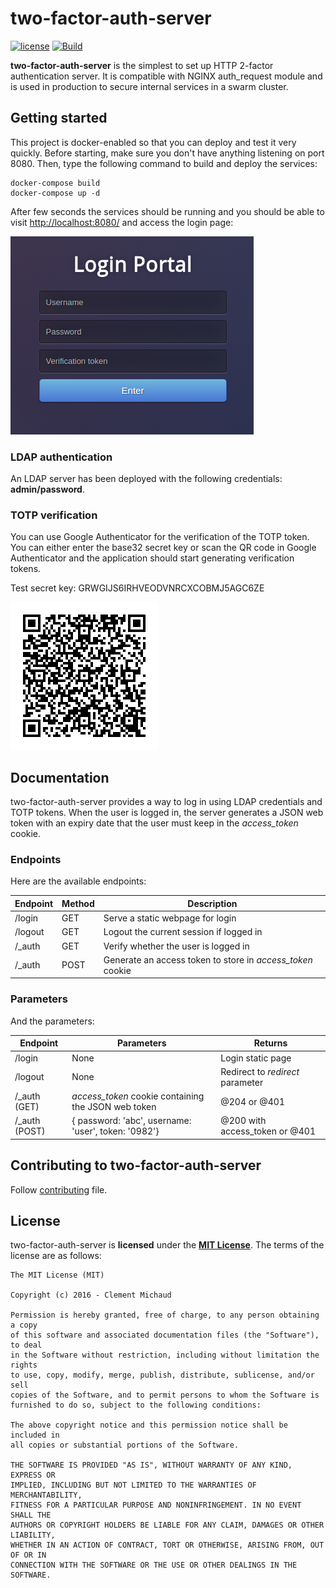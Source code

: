 # two-factor-auth-server

[![license](https://img.shields.io/github/license/mashape/apistatus.svg?maxAge=2592000)][MIT License]
[![Build](https://travis-ci.org/clems4ever/two-factor-auth-server.svg?branch=master)](https://travis-ci.org/clems4ever/two-factor-auth-server)


**two-factor-auth-server** is the simplest to set up HTTP 2-factor authentication server. It is compatible with NGINX auth_request module and is used in production to secure internal services in a swarm cluster.

## Getting started

This project is docker-enabled so that you can deploy and test it very quickly. 
Before starting, make sure you don't have anything listening on port 8080. Then, type the following command to build and deploy the services:

    docker-compose build
    docker-compose up -d

After few seconds the services should be running and you should be able to visit [http://localhost:8080/](http://localhost:8080/) and access the login page:

![login-page](/images/login.png)

### LDAP authentication
An LDAP server has been deployed with the following credentials: **admin/password**.

### TOTP verification
You can use Google Authenticator for the verification of the TOTP token. You can either enter the base32 secret key or scan the QR code in Google Authenticator and the application should start generating verification tokens.

Test secret key: GRWGIJS6IRHVEODVNRCXCOBMJ5AGC6ZE

![secret-key](/images/secret-key.png)

## Documentation
two-factor-auth-server provides a way to log in using LDAP credentials and TOTP tokens. When the user is logged in,
the server generates a JSON web token with an expiry date that the user must keep in the *access_token* cookie.

### Endpoints
Here are the available endpoints:

| Endpoint        | Method    | Description                                                       |
|-----------------|-----------|-------------------------------------------------------------------|
| /login          | GET       | Serve a static webpage for login                                  |
| /logout         | GET       | Logout the current session if logged in                           |
| /_auth          | GET       | Verify whether the user is logged in                              |
| /_auth          | POST      | Generate an access token to store in *access_token* cookie        |

### Parameters
And the parameters:

| Endpoint           | Parameters                                                | Returns                          |
|--------------------|-----------------------------------------------------------|----------------------------------|
| /login             | None                                                      | Login static page                |
| /logout            | None                                                      | Redirect to *redirect* parameter |
| /_auth (GET)       | *access_token* cookie containing the JSON web token       | @204 or @401                     |
| /_auth (POST)      | { password: 'abc', username: 'user', token: '0982'}       | @200 with access_token or @401   |

## Contributing to two-factor-auth-server
Follow [contributing](CONTRIBUTORS.md) file.

## License
two-factor-auth-server is **licensed** under the **[MIT License]**. The terms of the license are as follows:

    The MIT License (MIT)

    Copyright (c) 2016 - Clement Michaud

    Permission is hereby granted, free of charge, to any person obtaining a copy
    of this software and associated documentation files (the "Software"), to deal
    in the Software without restriction, including without limitation the rights
    to use, copy, modify, merge, publish, distribute, sublicense, and/or sell
    copies of the Software, and to permit persons to whom the Software is
    furnished to do so, subject to the following conditions:

    The above copyright notice and this permission notice shall be included in
    all copies or substantial portions of the Software.

    THE SOFTWARE IS PROVIDED "AS IS", WITHOUT WARRANTY OF ANY KIND, EXPRESS OR
    IMPLIED, INCLUDING BUT NOT LIMITED TO THE WARRANTIES OF MERCHANTABILITY,
    FITNESS FOR A PARTICULAR PURPOSE AND NONINFRINGEMENT. IN NO EVENT SHALL THE
    AUTHORS OR COPYRIGHT HOLDERS BE LIABLE FOR ANY CLAIM, DAMAGES OR OTHER LIABILITY,
    WHETHER IN AN ACTION OF CONTRACT, TORT OR OTHERWISE, ARISING FROM, OUT OF OR IN
    CONNECTION WITH THE SOFTWARE OR THE USE OR OTHER DEALINGS IN THE SOFTWARE.


[MIT License]: https://opensource.org/licenses/MIT
    
